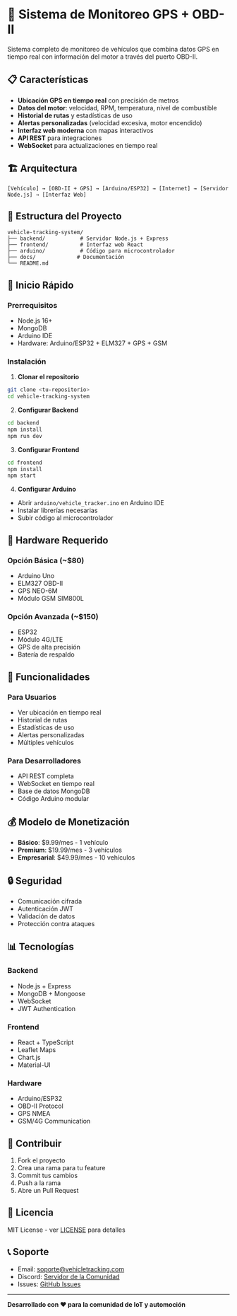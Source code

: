 # 🚗 Sistema de Monitoreo GPS + OBD-II

Sistema completo de monitoreo de vehículos que combina datos GPS en tiempo real con información del motor a través del puerto OBD-II.

## 📋 Características

- **Ubicación GPS en tiempo real** con precisión de metros
- **Datos del motor**: velocidad, RPM, temperatura, nivel de combustible
- **Historial de rutas** y estadísticas de uso
- **Alertas personalizadas** (velocidad excesiva, motor encendido)
- **Interfaz web moderna** con mapas interactivos
- **API REST** para integraciones
- **WebSocket** para actualizaciones en tiempo real

## 🏗️ Arquitectura

```
[Vehículo] → [OBD-II + GPS] → [Arduino/ESP32] → [Internet] → [Servidor Node.js] → [Interfaz Web]
```

## 📁 Estructura del Proyecto

```
vehicle-tracking-system/
├── backend/           # Servidor Node.js + Express
├── frontend/          # Interfaz web React
├── arduino/           # Código para microcontrolador
├── docs/             # Documentación
└── README.md
```

## 🚀 Inicio Rápido

### Prerrequisitos

- Node.js 16+
- MongoDB
- Arduino IDE
- Hardware: Arduino/ESP32 + ELM327 + GPS + GSM

### Instalación

1. **Clonar el repositorio**
```bash
git clone <tu-repositorio>
cd vehicle-tracking-system
```

2. **Configurar Backend**
```bash
cd backend
npm install
npm run dev
```

3. **Configurar Frontend**
```bash
cd frontend
npm install
npm start
```

4. **Configurar Arduino**
- Abrir `arduino/vehicle_tracker.ino` en Arduino IDE
- Instalar librerías necesarias
- Subir código al microcontrolador

## 🔧 Hardware Requerido

### Opción Básica (~$80)
- Arduino Uno
- ELM327 OBD-II
- GPS NEO-6M
- Módulo GSM SIM800L

### Opción Avanzada (~$150)
- ESP32
- Módulo 4G/LTE
- GPS de alta precisión
- Batería de respaldo

## 📱 Funcionalidades

### Para Usuarios
- Ver ubicación en tiempo real
- Historial de rutas
- Estadísticas de uso
- Alertas personalizadas
- Múltiples vehículos

### Para Desarrolladores
- API REST completa
- WebSocket en tiempo real
- Base de datos MongoDB
- Código Arduino modular

## 💰 Modelo de Monetización

- **Básico**: $9.99/mes - 1 vehículo
- **Premium**: $19.99/mes - 3 vehículos
- **Empresarial**: $49.99/mes - 10 vehículos

## 🔒 Seguridad

- Comunicación cifrada
- Autenticación JWT
- Validación de datos
- Protección contra ataques

## 📊 Tecnologías

### Backend
- Node.js + Express
- MongoDB + Mongoose
- WebSocket
- JWT Authentication

### Frontend
- React + TypeScript
- Leaflet Maps
- Chart.js
- Material-UI

### Hardware
- Arduino/ESP32
- OBD-II Protocol
- GPS NMEA
- GSM/4G Communication

## 🤝 Contribuir

1. Fork el proyecto
2. Crea una rama para tu feature
3. Commit tus cambios
4. Push a la rama
5. Abre un Pull Request

## 📄 Licencia

MIT License - ver [LICENSE](LICENSE) para detalles

## 📞 Soporte

- Email: soporte@vehicletracking.com
- Discord: [Servidor de la Comunidad](https://discord.gg/vehicletracking)
- Issues: [GitHub Issues](https://github.com/tu-usuario/vehicle-tracking-system/issues)

---

**Desarrollado con ❤️ para la comunidad de IoT y automoción**
